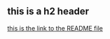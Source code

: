 ## this is a h2 header
[this is the link to the README file](https://github.com/qcraven01/Markdown/blob/master/README.md)
